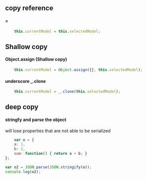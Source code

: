 ## copy reference

#### =
```javascript 
    this.currentModel = this.selectedModel;
```
## Shallow copy

#### Object.assign (Shallow copy)
```javascript
    this.currentModel = Object.assign({}, this.selectedModel);
```

#### underscore _.clone
```javascript
    this.currentModel = _.clone(this.selectedModel);
```

## deep copy

#### stringfy and parse the object
will lose properties that are not able to be serialized

```javascript
    var o = {
    a: 1,
    b: 2,
    sum: function() { return a + b; }
};

var o2 = JSON.parse(JSON.stringify(o));
console.log(o2);
```


